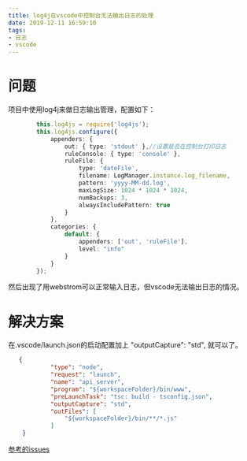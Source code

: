 ```yaml
---
title: log4j在vscode中控制台无法输出日志的处理
date: 2019-12-11 16:59:10
tags: 
- 日志 
- vscode
---
```

# 问题

项目中使用log4j来做日志输出管理，配置如下：
```ts
        this.log4js = require('log4js');
        this.log4js.configure({
            appenders: {
                out: { type: 'stdout' },//设置是否在控制台打印日志
                ruleConsole: { type: 'console' },
                ruleFile: {
                    type: 'dateFile',
                    filename: LogManager.instance.log_filename,
                    pattern: 'yyyy-MM-dd.log',
                    maxLogSize: 1024 * 1024 * 1024,
                    numBackups: 3,
                    alwaysIncludePattern: true
                }
            },
            categories: {
                default: {
                    appenders: ['out', 'ruleFile'],
                    level: "info"
                }
            }
        });
```
然后出现了用webstrom可以正常输入日志，但vscode无法输出日志的情况。

# 解决方案

在.vscode/launch.json的启动配置加上   "outputCapture": "std", 就可以了。
```json
   {
            "type": "node",
            "request": "launch",
            "name": "api_server",
            "program": "${workspaceFolder}/bin/www",
            "preLaunchTask": "tsc: build - tsconfig.json",
            "outputCapture": "std",
            "outFiles": [
                "${workspaceFolder}/bin/**/*.js"
            ]
    }
```
[参考的issues](https://github.com/microsoft/vscode/issues/19750)
